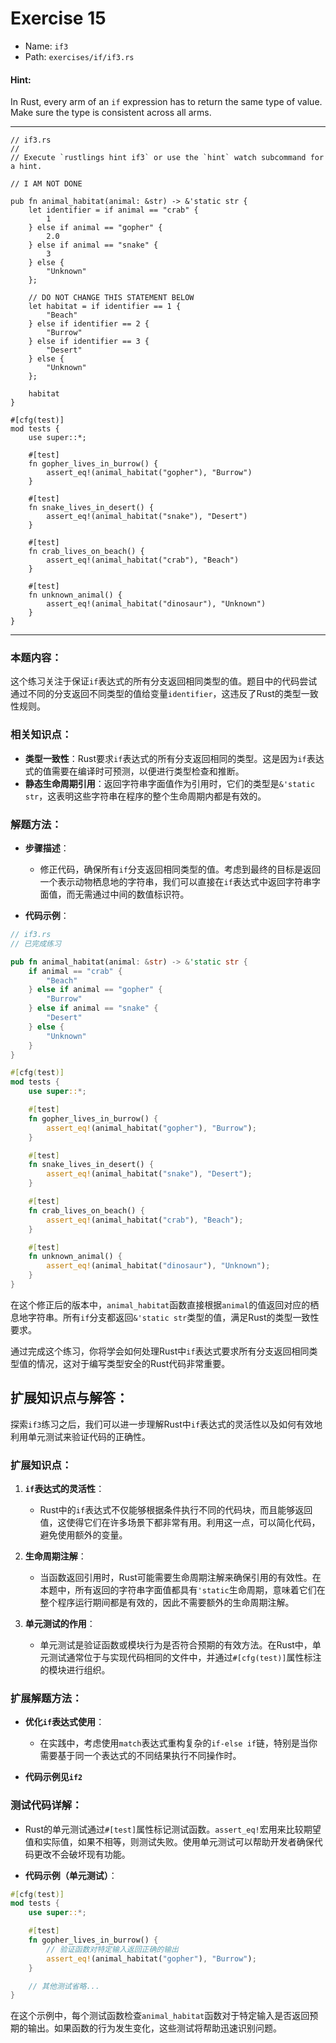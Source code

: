 # Exercise 15

- Name: ```if3```
- Path: ```exercises/if/if3.rs```
#### Hint: 

In Rust, every arm of an `if` expression has to return the same type of value. Make sure the type is consistent across all arms.


---



```rust,editable
// if3.rs
//
// Execute `rustlings hint if3` or use the `hint` watch subcommand for a hint.

// I AM NOT DONE

pub fn animal_habitat(animal: &str) -> &'static str {
    let identifier = if animal == "crab" {
        1
    } else if animal == "gopher" {
        2.0
    } else if animal == "snake" {
        3
    } else {
        "Unknown"
    };

    // DO NOT CHANGE THIS STATEMENT BELOW
    let habitat = if identifier == 1 {
        "Beach"
    } else if identifier == 2 {
        "Burrow"
    } else if identifier == 3 {
        "Desert"
    } else {
        "Unknown"
    };

    habitat
}

#[cfg(test)]
mod tests {
    use super::*;

    #[test]
    fn gopher_lives_in_burrow() {
        assert_eq!(animal_habitat("gopher"), "Burrow")
    }

    #[test]
    fn snake_lives_in_desert() {
        assert_eq!(animal_habitat("snake"), "Desert")
    }

    #[test]
    fn crab_lives_on_beach() {
        assert_eq!(animal_habitat("crab"), "Beach")
    }

    #[test]
    fn unknown_animal() {
        assert_eq!(animal_habitat("dinosaur"), "Unknown")
    }
}

```

---

### 本题内容：

这个练习关注于保证`if`表达式的所有分支返回相同类型的值。题目中的代码尝试通过不同的分支返回不同类型的值给变量`identifier`，这违反了Rust的类型一致性规则。

### 相关知识点：

- **类型一致性**：Rust要求`if`表达式的所有分支返回相同的类型。这是因为`if`表达式的值需要在编译时可预测，以便进行类型检查和推断。
- **静态生命周期引用**：返回字符串字面值作为引用时，它们的类型是`&'static str`，这表明这些字符串在程序的整个生命周期内都是有效的。

### 解题方法：

- **步骤描述**：
  - 修正代码，确保所有`if`分支返回相同类型的值。考虑到最终的目标是返回一个表示动物栖息地的字符串，我们可以直接在`if`表达式中返回字符串字面值，而无需通过中间的数值标识符。

- **代码示例**：
    

```rust
// if3.rs
// 已完成练习

pub fn animal_habitat(animal: &str) -> &'static str {
    if animal == "crab" {
        "Beach"
    } else if animal == "gopher" {
        "Burrow"
    } else if animal == "snake" {
        "Desert"
    } else {
        "Unknown"
    }
}

#[cfg(test)]
mod tests {
    use super::*;

    #[test]
    fn gopher_lives_in_burrow() {
        assert_eq!(animal_habitat("gopher"), "Burrow");
    }

    #[test]
    fn snake_lives_in_desert() {
        assert_eq!(animal_habitat("snake"), "Desert");
    }

    #[test]
    fn crab_lives_on_beach() {
        assert_eq!(animal_habitat("crab"), "Beach");
    }

    #[test]
    fn unknown_animal() {
        assert_eq!(animal_habitat("dinosaur"), "Unknown");
    }
}
```
在这个修正后的版本中，`animal_habitat`函数直接根据`animal`的值返回对应的栖息地字符串。所有`if`分支都返回`&'static str`类型的值，满足Rust的类型一致性要求。

通过完成这个练习，你将学会如何处理Rust中`if`表达式要求所有分支返回相同类型值的情况，这对于编写类型安全的Rust代码非常重要。

## 扩展知识点与解答：

探索`if3`练习之后，我们可以进一步理解Rust中`if`表达式的灵活性以及如何有效地利用单元测试来验证代码的正确性。

### 扩展知识点：

1. **`if`表达式的灵活性**：
   - Rust中的`if`表达式不仅能够根据条件执行不同的代码块，而且能够返回值，这使得它们在许多场景下都非常有用。利用这一点，可以简化代码，避免使用额外的变量。

2. **生命周期注解**：
   - 当函数返回引用时，Rust可能需要生命周期注解来确保引用的有效性。在本题中，所有返回的字符串字面值都具有`'static`生命周期，意味着它们在整个程序运行期间都是有效的，因此不需要额外的生命周期注解。

3. **单元测试的作用**：
   - 单元测试是验证函数或模块行为是否符合预期的有效方法。在Rust中，单元测试通常位于与实现代码相同的文件中，并通过`#[cfg(test)]`属性标注的模块进行组织。

### 扩展解题方法：

- **优化`if`表达式使用**：
  - 在实践中，考虑使用`match`表达式重构复杂的`if-else if`链，特别是当你需要基于同一个表达式的不同结果执行不同操作时。

- **代码示例见`if2`**

### 测试代码详解：

- Rust的单元测试通过`#[test]`属性标记测试函数。`assert_eq!`宏用来比较期望值和实际值，如果不相等，则测试失败。使用单元测试可以帮助开发者确保代码更改不会破坏现有功能。

- **代码示例（单元测试）**：

```rust
#[cfg(test)]
mod tests {
    use super::*;

    #[test]
    fn gopher_lives_in_burrow() {
        // 验证函数对特定输入返回正确的输出
        assert_eq!(animal_habitat("gopher"), "Burrow");
    }

    // 其他测试省略...
}
```
在这个示例中，每个测试函数检查`animal_habitat`函数对于特定输入是否返回预期的输出。如果函数的行为发生变化，这些测试将帮助迅速识别问题。
